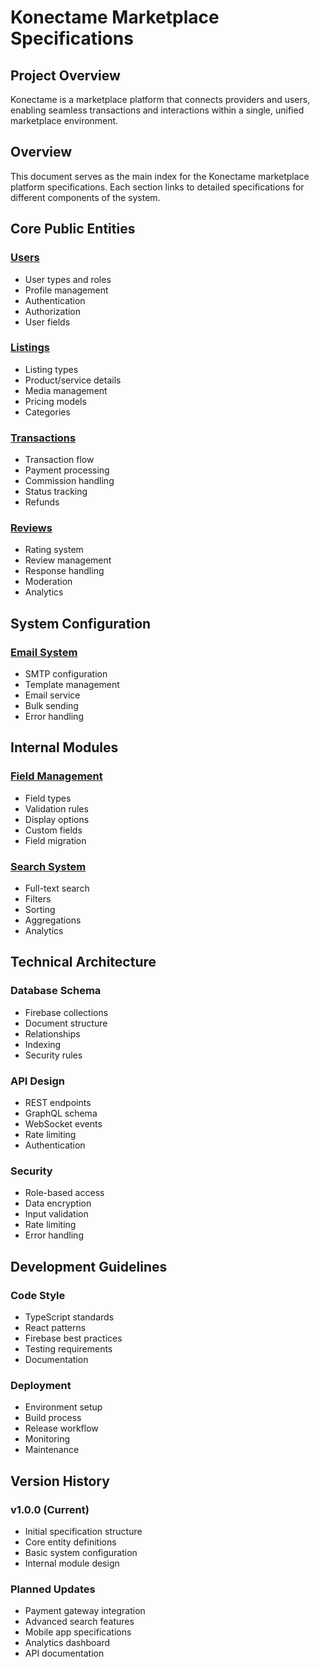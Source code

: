 # Konectame Marketplace Specifications

## Project Overview

Konectame is a marketplace platform that connects providers and users, enabling seamless transactions and interactions within a single, unified marketplace environment.

## Overview
This document serves as the main index for the Konectame marketplace platform specifications. Each section links to detailed specifications for different components of the system.

## Core Public Entities

### [Users](entities/users.md)
- User types and roles
- Profile management
- Authentication
- Authorization
- User fields

### [Listings](entities/listings.md)
- Listing types
- Product/service details
- Media management
- Pricing models
- Categories

### [Transactions](entities/transactions.md)
- Transaction flow
- Payment processing
- Commission handling
- Status tracking
- Refunds

### [Reviews](entities/reviews.md)
- Rating system
- Review management
- Response handling
- Moderation
- Analytics

## System Configuration

### [Email System](config/email.md)
- SMTP configuration
- Template management
- Email service
- Bulk sending
- Error handling

## Internal Modules

### [Field Management](internal/fields.md)
- Field types
- Validation rules
- Display options
- Custom fields
- Field migration

### [Search System](internal/search.md)
- Full-text search
- Filters
- Sorting
- Aggregations
- Analytics

## Technical Architecture

### Database Schema
- Firebase collections
- Document structure
- Relationships
- Indexing
- Security rules

### API Design
- REST endpoints
- GraphQL schema
- WebSocket events
- Rate limiting
- Authentication

### Security
- Role-based access
- Data encryption
- Input validation
- Rate limiting
- Error handling

## Development Guidelines

### Code Style
- TypeScript standards
- React patterns
- Firebase best practices
- Testing requirements
- Documentation

### Deployment
- Environment setup
- Build process
- Release workflow
- Monitoring
- Maintenance

## Version History

### v1.0.0 (Current)
- Initial specification structure
- Core entity definitions
- Basic system configuration
- Internal module design

### Planned Updates
- Payment gateway integration
- Advanced search features
- Mobile app specifications
- Analytics dashboard
- API documentation
